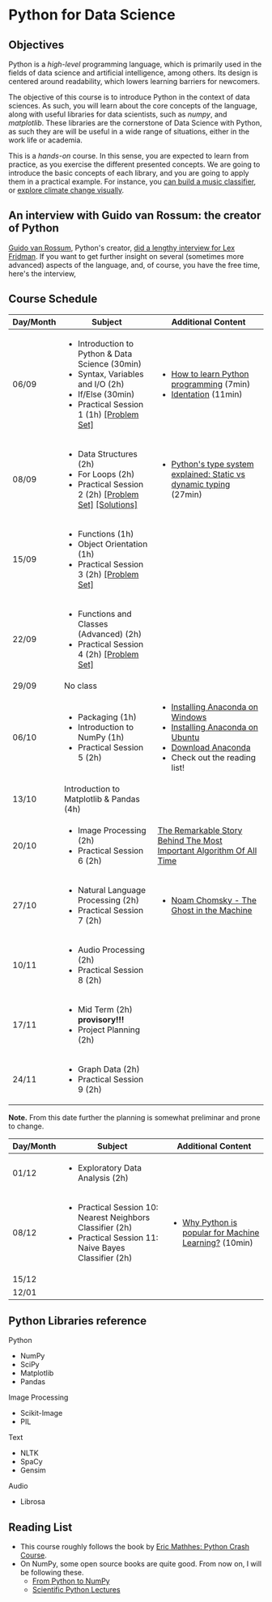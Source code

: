 # Python for Data Science

## Objectives

Python is a _high-level_ programming language, which is primarily used in the fields of data science and artificial intelligence, among others. Its design is centered around readability, which lowers learning barriers for newcomers.

The objective of this course is to introduce Python in the context of data sciences. As such, you will learn about the core concepts of the language, along with useful libraries for data scientists, such as _numpy_, and _matplotlib_. These libraries are the cornerstone of Data Science with Python, as such they are will be useful in a wide range of situations, either in the work life or academia.

This is a _hands-on_ course. In this sense, you are expected to learn from practice, as you exercise the different presented concepts. We are going to introduce the basic concepts of each library, and you are going to apply them in a practical example. For instance, you [can build a music classifier](https://www.kaggle.com/datasets/andradaolteanu/gtzan-dataset-music-genre-classification), or [explore climate change visually](https://www.kaggle.com/code/stephanieorganista/climate-change).

## An interview with Guido van Rossum: the creator of Python

[Guido van Rossum](https://en.wikipedia.org/wiki/Guido_van_Rossum), Python's creator, [did a lengthy interview for Lex Fridman](https://www.youtube.com/embed/-DVyjdw4t9I). If you want to get further insight on several (sometimes more advanced) aspects of the language, and, of course, you have the free time, here's the interview,

## Course Schedule

| Day/Month | Subject |Additional Content   |
|-----------|---------|---------------------|
| 06/09     | <ul><li>Introduction to Python \& Data Science (30min)</li><li>Syntax, Variables and I/O (2h)</li><li>If/Else (30min)</li><li>Practical Session 1 (1h) [[Problem Set]](https://github.com/eddardd/python4ds/blob/main/problem_sets/practical_session_1.md) </li></ul>  | <ul><li>[How to learn Python programming](https://www.youtube.com/watch?v=F2Mx-u7auUs) (7min)</li><li>[Identation](https://www.youtube.com/watch?v=GQf25_9NOts) (11min)</li></ul> |
| 08/09     | <ul><li>Data Structures (2h)</li><li>For Loops (2h)</li><li>Practical Session 2 (2h) [[Problem Set]](https://github.com/eddardd/python4ds/blob/main/problem_sets/practical_session_2.md) [[Solutions]](https://github.com/eddardd/python4ds/tree/main/solutions/session_2)</li></ul>|<ul><li>[Python's type system explained: Static vs dynamic typing](https://www.youtube.com/watch?v=kSXZHRsWXfU) (27min)</li></ul>|
| 15/09     | <ul><li>Functions (1h)</li><li>Object Orientation (1h)</li><li>Practical Session 3 (2h) [[Problem Set]](https://github.com/eddardd/python4ds/blob/main/problem_sets/practical_session_3.md) </li></ul>|
| 22/09     |<ul><li>Functions and Classes (Advanced) (2h)</li><li>Practical Session 4 (2h) [[Problem Set]](https://github.com/eddardd/python4ds/blob/main/problem_sets/practical_session_4.md)</li></ul>||
| 29/09     |No class|
| 06/10     |<ul><li>Packaging (1h)</li><li>Introduction to NumPy (1h)</li><li>Practical Session 5 (2h)</li></ul>|<ul><li>[Installing Anaconda on Windows](https://docs.anaconda.com/free/anaconda/install/windows/)</li><li>[Installing Anaconda on Ubuntu](https://docs.anaconda.com/free/anaconda/install/linux/)</li><li>[Download Anaconda](https://www.anaconda.com/download)</li><li>Check out the reading list!</li></ul>|
| 13/10     |Introduction to Matplotlib & Pandas (4h)|
| 20/10     |<ul><li>Image Processing (2h)</li><li>Practical Session 6 (2h)</li></ul>|[The Remarkable Story Behind The Most Important Algorithm Of All Time](https://www.youtube.com/watch?v=nmgFG7PUHfo)|
| 27/10     |<ul><li> Natural Language Processing (2h) </li><li>Practical Session 7 (2h)</li></ul>|<ul><li>[Noam Chomsky - The Ghost in the Machine](https://www.youtube.com/watch?v=axuGfh4UR9Q)</li></ul>|
| 10/11     |<ul><li> Audio Processing (2h)</li><li>Practical Session 8 (2h)</li></ul>|
| 17/11     | <ul> <li> Mid Term (2h) __provisory!!!__ </li> <li> Project Planning (2h) </li>  </ul> |
| 24/11     | <ul> <li> Graph Data (2h) </li> <li> Practical Session 9 (2h) </li>  </ul> |

__Note.__ From this date further the planning is somewhat preliminar and prone to change.

| Day/Month | Subject |Additional Content   |
|-----------|---------|---------------------|
| 01/12     | <ul> <li> Exploratory Data Analysis (2h) </li> </ul> |
| 08/12     | <ul> <li> Practical Session 10: Nearest Neighbors Classifier (2h) </li> <li> Practical Session 11: Naive Bayes Classifier (2h) </li>  </ul> |<ul><li>[Why Python is popular for Machine Learning?](https://www.youtube.com/watch?v=kSXZHRsWXfU) (10min)</li></ul>|
| 15/12     ||
| 12/01     ||

## Python Libraries reference

Python

- NumPy
- SciPy
- Matplotlib
- Pandas

Image Processing

- Scikit-Image
- PIL

Text

- NLTK
- SpaCy
- Gensim

Audio

- Librosa

## Reading List

- This course roughly follows the book by [Eric Mathhes: Python Crash Course](https://ehmatthes.github.io/pcc/).
- On NumPy, some open source books are quite good. From now on, I will be following these.
    - [From Python to NumPy](https://www.labri.fr/perso/nrougier/from-python-to-numpy/)
    - [Scientific Python Lectures](https://lectures.scientific-python.org/)
